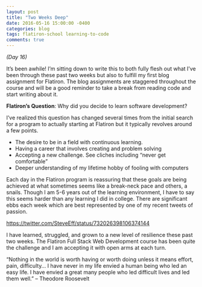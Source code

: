 ```yaml
---
layout: post
title: "Two Weeks Deep"
date: 2016-05-16 15:00:00 -0400
categories: blog
tags: flatiron-school learning-to-code
comments: true
---
```

_(Day 16)_

It’s been awhile! I’m sitting down to write this to both fully flesh out what I’ve been through these past two weeks but also to fulfill my first blog assignment for Flatiron. The blog assignments are staggered throughout the course and will be a good reminder to take a break from reading code and start writing about it.

**Flatiron’s Question**: Why did you decide to learn software development?

I’ve realized this question has changed several times from the initial search for a program to actually starting at Flatiron but it typically revolves around a few points.

* The desire to be in a field with continuous learning.
* Having a career that involves creating and problem solving
* Accepting a new challenge. See cliches including “never get comfortable”
* Deeper understanding of my lifetime hobby of fooling with computers

Each day in the Flatiron program is reassuring that these goals are being achieved at what sometimes seems like a break-neck pace and others, a snails. Though I am 5-6 years out of the learning environment, I have to say this seems harder than any learning I did in college. There are significant ebbs each week which are best represented by one of my recent tweets of passion.

https://twitter.com/SteveEff/status/732026398106374144

I have learned, struggled, and grown to a new level of resilience these past two weeks. The Flatiron Full Stack Web Development course has been quite the challenge and I am accepting it with open arms at each turn.

“Nothing in the world is worth having or worth doing unless it means effort, pain, difficulty… I have never in my life envied a human being who led an easy life. I have envied a great many people who led difficult lives and led them well.” – Theodore Roosevelt